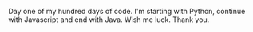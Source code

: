 Day one of my hundred days of code. I'm starting with Python,
continue with Javascript and end with Java. Wish me luck. 
Thank you.


